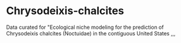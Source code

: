 # Chrysodeixis-chalcites
Data curated for "Ecological niche modeling for the prediction of Chrysodeixis chalcites (Noctuidae) in the contiguous United States
,,,
